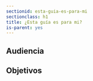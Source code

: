 ```yaml
---
sectionid: esta-guia-es-para-mi
sectionclass: h1
title: ¿Esta guía es para mi?
is-parent: yes
---
```


## Audiencia

## Objetivos
